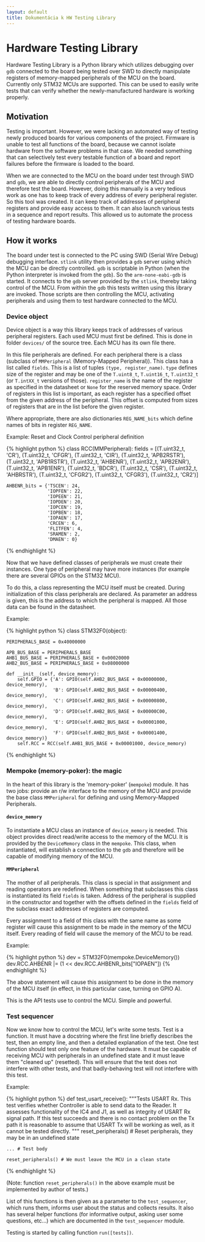 ```yaml
---
layout: default
title: Dokumentácia k HW Testing Library
---
```


# Hardware Testing Library

Hardware Testing Library is a Python library which utilizes debugging over `gdb` connected to the board being tested over SWD to directly manipulate registers of memory-mapped peripherals of the MCU on the board. Currently only STM32 MCUs are supported. This can be used to easily write tests that can verify whether the newly-manufactured hardware is working properly.

## Motivation

Testing is important. However, we were lacking an automated way of testing newly produced boards for various components of the project. Firmware is unable to test all functions of the board, because we cannot isolate hardware from the software problems in that case. We needed something that can selectively test every testable function of a board and report failures before the firmware is loaded to the board.

When we are connected to the MCU on the board under test through SWD and `gdb`, we are able to directly control peripherals of the MCU and therefore test the board. However, doing this manually is a very tedious work as one has to keep track of every address of every peripheral register. So this tool was created. It can keep track of addresses of peripheral registers and provide easy access to them. It can also launch various tests in a sequence and report results. This allowed us to automate the process of testing hardware boards.

## How it works

The board under test is connected to the PC using SWD (Serial Wire Debug) debugging interface. `stlink` utility then provides a `gdb` server using which the MCU can be directly controlled. `gdb` is scriptable in Python (when the Python interpreter is invoked from the `gdb`). So the `arm-none-eabi-gdb` is started. It connects to the `gdb` server provided by the `stlink`, thereby taking control of the MCU. From within the `gdb` this tests written using this library are invoked. Those scripts are then controlling the MCU, activating peripherals and using them to test hardware connected to the MCU.

### Device object

Device object is a way this library keeps track of addresses of various peripheral registers. Each used MCU must first be defined. This is done in folder `devices/` of the source tree. Each MCU has its own file there.

In this file peripherals are defined. For each peripheral there is a class (subclass of `MMPeripheral` (Memory-Mapped Peripheral)). This class has a list called `fields`. This is a list of tuples `(type, register_name)`. `type` defines size of the register and may be one of the `T.uint8_t`, `T.uint16_t`, `T.uint32_t` (or `T.intXX_t` versions of those). `register_name` is the name of the register as specified in the datasheet or `None` for the reserved memory space.
Order of registers in this list is important, as each register has a specified offset from the given address of the peripheral. This offset is computed from sizes of registers that are in the list before the given register.

Where appropriate, there are also dictionaries `REG_NAME_bits` which define names of bits in register `REG_NAME`.

Example: Reset and Clock Control peripheral definition

{% highlight python %}
class RCC(MMPeripheral):
    fields = [(T.uint32_t,  'CR'),
              (T.uint32_t,  'CFGR'),
              (T.uint32_t,  'CIR'),
              (T.uint32_t,  'APB2RSTR'),
              (T.uint32_t,  'APB1RSTR'),
              (T.uint32_t,  'AHBENR'),
              (T.uint32_t,  'APB2ENR'),
              (T.uint32_t,  'APB1ENR'),
              (T.uint32_t,  'BDCR'),
              (T.uint32_t,  'CSR'),
              (T.uint32_t,  'AHBRSTR'),
              (T.uint32_t,  'CFGR2'),
              (T.uint32_t,  'CFGR3'),
              (T.uint32_t,  'CR2')]

    AHBENR_bits = {'TSCEN': 24,
                   'IOPFEN': 22,
                   'IOPEEN': 21,
                   'IOPDEN': 20,
                   'IOPCEN': 19,
                   'IOPBEN': 18,
                   'IOPAEN': 17,
                   'CRCEN': 6,
                   'FLITFEN': 4,
                   'SRAMEN': 2,
                   'DMAEN': 0}
{% endhighlight %}

Now that we have defined classes of peripherals we must create their instances. One type of peripheral may have more instances (for example there are several GPIOs on the STM32 MCU).

To do this, a class representing the MCU itself must be created. During initialization of this class peripherals are declared. As parameter an address is given, this is the address to which the peripheral is mapped. All those data can be found in the datasheet.

Example:

{% highlight python %}
class STM32F0(object):

    PERIPHERALS_BASE = 0x40000000

    APB_BUS_BASE = PERIPHERALS_BASE
    AHB1_BUS_BASE = PERIPHERALS_BASE + 0x00020000
    AHB2_BUS_BASE = PERIPHERALS_BASE + 0x08000000

    def __init__(self, device_memory):
        self.GPIO = {'A': GPIO(self.AHB2_BUS_BASE + 0x00000000, device_memory),
                     'B': GPIO(self.AHB2_BUS_BASE + 0x00000400, device_memory),
                     'C': GPIO(self.AHB2_BUS_BASE + 0x00000800, device_memory),
                     'D': GPIO(self.AHB2_BUS_BASE + 0x00000C00, device_memory),
                     'E': GPIO(self.AHB2_BUS_BASE + 0x00001000, device_memory),
                     'F': GPIO(self.AHB2_BUS_BASE + 0x00001400, device_memory)}
        self.RCC = RCC(self.AHB1_BUS_BASE + 0x00001000, device_memory)
{% endhighlight %}

### Mempoke (memory-poker): the magic

In the heart of this library is the 'memory-poker' (`mempoke`) module. It has two jobs: provide an r/w interface to the memory of the MCU and provide the base class `MMPeripheral` for defining and using Memory-Mapped Peripherals.

#### `device_memory`

To instantiate a MCU class an instance of `device_memory` is needed. This object provides direct read/write access to the memory of the MCU. It is provided by the `DeviceMemory` class in the `mempoke`. This class, when instantiated, will establish a connection to the `gdb` and therefore will be capable of modifying memory of the MCU.

#### `MMPeripheral`

The mother of all peripherals. This class is special in that assignment and reading operators are redefined. When something that subclasses this class is instantiated its field `fields` is taken. Address of the peripheral is supplied in the constructor and together with the offsets defined in the `fields` field of the subclass exact addresses of registers are computed.

Every assignment to a field of this class with the same name as some register will cause this assignment to be made in the memory of the MCU itself. Every reading of field will cause the memory of the MCU to be read.

Example:

{% highlight python %}
dev = STM32F0(mempoke.DeviceMemory())
dev.RCC.AHBENR |= (1 << dev.RCC.AHBENR_bits["IOPAEN"])
{% endhighlight %}

The above statement will cause this assignment to be done in the memory of the MCU itself (in effect, in this particular case, turning on GPIO A).

This is the API tests use to control the MCU. Simple and powerful.

### Test sequencer

Now we know how to control the MCU, let's write some tests. Test is a function. It must have a docstring where the first line briefly describes the test, then an empty line, and then a detailed explanation of the test. One test function should test only one feature of the hardware. It must be capable of receiving MCU with peripherals in an undefined state and it must leave them "cleaned up" (resetted). This will ensure that the test does not interfere with other tests, and that badly-behaving test will not interfere with this test.

Example:

{% highlight python %}
def test_usart_receive():
    """Tests USART Rx.
    This test verifies whether Controller is able to send data to the Reader. It assesses functionality of
    the IC4 and J1, as well as integrity of USART Rx signal path.
    If this test succeeds and there is no contact problem on the Tx path it is reasonable to assume that USART Tx
    will be working as well, as it cannot be tested directly.
    """
    reset_peripherals() # Reset peripherals, they may be in an undefined state

    ... # Test body

    reset_peripherals() # We must leave the MCU in a clean state
{% endhighlight %}

(Note: function `reset_peripherals()` in the above example must be implemented by author of tests.)

List of this functions is then given as a parameter to the `test_sequencer`, which runs them, informs user about the status and collects results. It also has several helper functions (for informative output, asking user some questions, etc...) which are documented in the `test_sequencer` module.

Testing is started by calling function `run([tests])`.

